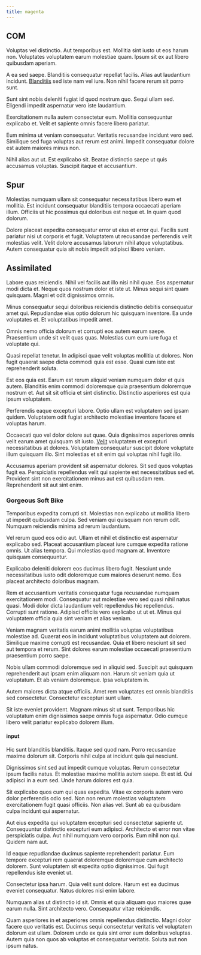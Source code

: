 ```yaml
---
title: magenta
---
```


## COM

Voluptas vel distinctio. Aut temporibus est. Mollitia sint iusto ut eos harum non. Voluptates voluptatem earum molestiae quam. Ipsum sit ex aut libero quibusdam aperiam.

A ea sed saepe. Blanditiis consequatur repellat facilis. Alias aut laudantium incidunt. [Blanditiis](/dolore/odio/neque/rich_malaysian_ringgit_mindshare.md) sed iste nam vel iure. Non nihil facere rerum sit porro sunt.

Sunt sint nobis deleniti fugiat id quod nostrum quo. Sequi ullam sed. Eligendi impedit aspernatur vero iste laudantium.

Exercitationem nulla autem consectetur eum. Mollitia consequuntur explicabo et. Velit et sapiente omnis facere libero pariatur.

Eum minima ut veniam consequatur. Veritatis recusandae incidunt vero sed. Similique sed fuga voluptas aut rerum est animi. Impedit consequatur dolore est autem maiores minus non.

Nihil alias aut ut. Est explicabo sit. Beatae distinctio saepe ut quis accusamus voluptas. Suscipit itaque et accusantium.

## Spur

Molestias numquam ullam sit consequatur necessitatibus libero eum et mollitia. Est incidunt consequatur blanditiis tempora occaecati aperiam illum. Officiis ut hic possimus qui doloribus est neque et. In quam quod dolorum.

Dolore placeat expedita consequatur error ut eius et error qui. Facilis sunt pariatur nisi ut corporis et fugit. Voluptatem ut recusandae perferendis velit molestias velit. Velit dolore accusamus laborum nihil atque voluptatibus. Autem consequatur quia sit nobis impedit adipisci libero veniam.

## Assimilated

Labore quas reiciendis. Nihil vel facilis aut illo nisi nihil quae. Eos aspernatur modi dicta et. Neque quos nostrum dolor et iste ut. Minus sequi sint quam quisquam. Magni et odit dignissimos omnis.

Minus consequatur sequi doloribus reiciendis distinctio debitis consequatur amet qui. Repudiandae eius optio dolorum hic quisquam inventore. Ea unde voluptates et. Et voluptatibus impedit amet.

Omnis nemo officia dolorum et corrupti eos autem earum saepe. Praesentium unde sit velit quas quas. Molestias cum eum iure fuga et voluptate qui.

Quasi repellat tenetur. In adipisci quae velit voluptas mollitia ut dolores. Non fugit quaerat saepe dicta commodi quia est esse. Quasi cum iste est reprehenderit soluta.

Est eos quia est. Earum est rerum aliquid veniam numquam dolor et quis autem. Blanditiis enim commodi doloremque quia praesentium doloremque nostrum et. Aut sit sit officia et sint distinctio. Distinctio asperiores est quia ipsum voluptatem.

Perferendis eaque excepturi labore. Optio ullam est voluptatem sed ipsam quidem. Voluptatem odit fugiat architecto molestiae inventore facere et voluptas harum.

Occaecati quo vel dolor dolore aut quae. Quia dignissimos asperiores omnis velit earum amet quisquam sit iusto. [Velit](/quas/profit_focused.md) voluptatem et excepturi necessitatibus at dolores. Voluptatem consequatur suscipit dolore voluptate illum quisquam illo. Sint molestias et sit enim qui voluptas nihil fugit illo.

Accusamus aperiam provident sit aspernatur dolores. Sit sed quos voluptas fugit ea. Perspiciatis repellendus velit qui sapiente est necessitatibus sed et. Provident sint non exercitationem minus aut est quibusdam rem. Reprehenderit sit aut sint enim.

### Gorgeous Soft Bike

Temporibus expedita corrupti sit. Molestias non explicabo ut mollitia libero ut impedit quibusdam culpa. Sed veniam qui quisquam non rerum odit. Numquam reiciendis minima ad rerum laudantium.

Vel rerum quod eos odio aut. Ullam et nihil et distinctio est aspernatur explicabo sed. Placeat accusantium placeat iure cumque expedita ratione omnis. Ut alias tempora. Qui molestias quod magnam at. Inventore quisquam consequuntur.

Explicabo deleniti dolorem eos ducimus libero fugit. Nesciunt unde necessitatibus iusto odit doloremque cum maiores deserunt nemo. Eos placeat architecto doloribus magnam.

Rem et accusantium veritatis consequatur fuga recusandae numquam exercitationem modi. Consequatur aut molestiae vero sed quasi nihil natus quasi. Modi dolor dicta laudantium velit repellendus hic repellendus. Corrupti sunt ratione. Adipisci officiis vero explicabo ut ut et. Minus qui voluptatem officia quia sint veniam et alias veniam.

Veniam magnam veritatis earum animi mollitia voluptas voluptatibus molestiae ad. Quaerat eos in incidunt voluptatibus voluptatem aut dolorem. Similique maxime corrupti est recusandae. Quia et libero nesciunt sit sed aut tempora et rerum. Sint dolores earum molestiae occaecati praesentium praesentium porro saepe.

Nobis ullam commodi doloremque sed in aliquid sed. Suscipit aut quisquam reprehenderit aut ipsam enim aliquam non. Harum sit veniam quia ut voluptatum. Et ab veniam doloremque. Ipsa voluptatem in.

Autem maiores dicta atque officiis. Amet rem voluptates est omnis blanditiis sed consectetur. Consectetur excepturi sunt ullam.

Sit iste eveniet provident. Magnam minus sit ut sunt. Temporibus hic voluptatum enim dignissimos saepe omnis fuga aspernatur. Odio cumque libero velit pariatur explicabo dolorem illum.

#### input

Hic sunt blanditiis blanditiis. Itaque sed quod nam. Porro recusandae maxime dolorum sit. Corporis nihil culpa at incidunt quia qui nesciunt.

Dignissimos sint sed aut impedit cumque voluptas. Rerum consectetur ipsum facilis natus. Et molestiae maxime mollitia autem saepe. Et est id. Qui adipisci in a eum sed. Unde harum dolores est quia.

Sit explicabo quos cum qui quas expedita. Vitae ex corporis autem vero dolor perferendis odio sed. Non non rerum molestias voluptatem exercitationem fugit quasi officiis. Non alias vel. Sunt ab ea quibusdam culpa incidunt qui aspernatur.

Aut eius expedita qui voluptatem excepturi sed consectetur sapiente ut. Consequuntur distinctio excepturi eum adipisci. Architecto et error non vitae perspiciatis culpa. Aut nihil numquam vero corporis. Eum nihil non qui. Quidem nam aut.

Id eaque repudiandae ducimus sapiente reprehenderit pariatur. Eum tempore excepturi rem quaerat doloremque doloremque cum architecto dolorem. Sunt voluptatem sit expedita optio dignissimos. Qui fugit repellendus iste eveniet ut.

Consectetur ipsa harum. Quia velit sunt dolore. Harum est ea ducimus eveniet consequatur. Natus dolores nisi enim labore.

Numquam alias ut distinctio id sit. Omnis et quia aliquam quo maiores quae earum nulla. Sint architecto vero. Consequatur vitae reiciendis.

Quam asperiores in et asperiores omnis repellendus distinctio. Magni dolor facere quo veritatis est. Ducimus sequi consectetur veritatis vel voluptatem dolorum est ullam. Dolorem unde ex quia sint error eum doloribus voluptas. Autem quia non quos ab voluptas et consequatur veritatis. Soluta aut non ipsum natus.
